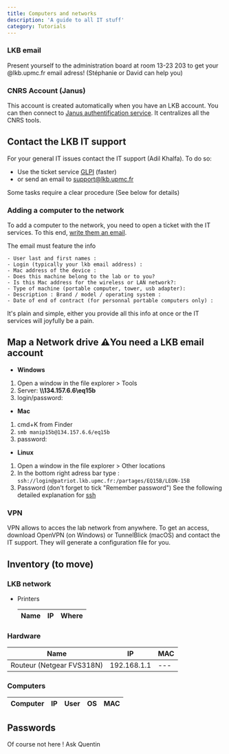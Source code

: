 ```yaml
---
title: Computers and networks
description: 'A guide to all IT stuff'
category: Tutorials
---
```


### LKB email

Present yourself to the administration board at room 13-23 203 to get your @lkb.upmc.fr email adress! (Stéphanie or David can help you)

### CNRS Account (Janus)

This account is created automatically when you have an LKB account. You can then connect to [Janus authentification service](https://magelan.cnrs.fr/). It centralizes all the CNRS tools.

## Contact the LKB IT support

For your general IT issues contact the IT support (Adil Khalfa). To do so:

- Use the ticket service [GLPI](https://weblkb.lkb.upmc.fr/glpi/)   (faster)
- or send an email to support@lkb.upmc.fr

Some tasks require a clear procedure (See below for details)

### Adding a computer to the network

To add a computer to the network, you need to open a ticket with the IT services. To this end, [write them an email](mailto:support@lkb.upmc.fr).

The email must feature the info

```text
- User last and first names :
- Login (typically your lkb email address) :
- Mac address of the device :
- Does this machine belong to the lab or to you?
- Is this Mac address for the wireless or LAN network?:
- Type of machine (portable computer, tower, usb adapter):
- Description : Brand / model / operating system :
- Date of end of contract (for personnal portable computers only) :
```

<alert type="warning"> It's plain and simple, either you provide all this info at once or the IT services will joyfully be a pain. </alert>

## Map a Network drive ⚠️You need a LKB email account

- **Windows**

1. Open a window in the file explorer > Tools
2. Server: **\\\134.157.6.6\eq15b**
3. login/password:

- **Mac**

1. cmd+K from Finder
2. `smb manip15b@134.157.6.6/eq15b`
3. password:

- **Linux**

1. Open a window in the file explorer > Other locations
2. In the bottom right adress bar type : `ssh://login@patriot.lkb.upmc.fr:/partages/EQ15B/LEON-15B`
3. Password (don't forget to tick "Remember password")
   See the following detailed explanation for [ssh](/StartingPackage/Tools#ssh)

### VPN

VPN allows to acces the lab network from anywhere. To get an access, download OpenVPN (on Windows) or TunnelBlick (macOS) and contact the IT support. They will generate a configuration file for you.




## Inventory (to move)

### LKB network

- Printers

  | Name | IP | Where |
  | ------ | ---- | ------- |

### Hardware


| Name                      | IP          | MAC |
| --------------------------- | ------------- | ----- |
| Routeur (Netgear FVS318N) | 192.168.1.1 | --- |

### Computers


| Computer | IP | User | OS | MAC |
| ---------- | ---- | ------ | ---- | ----- |

## Passwords

Of  course not here ! Ask Quentin
